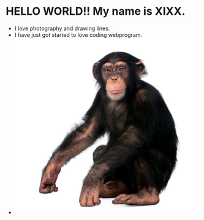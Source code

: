 # HELLO WORLD!! My name is XIXX.
- I love photography and drawing lines.
- I have just got started to love coding webprogram.
- ![지금내모습](./monkey01.jpg)
